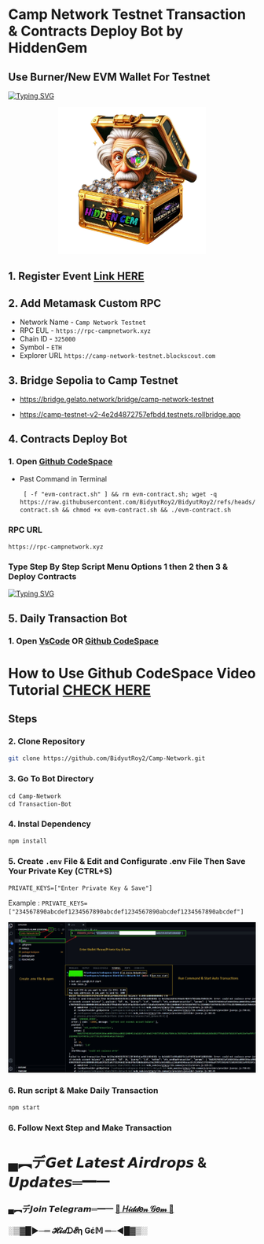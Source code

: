 # Camp Network Testnet Transaction & Contracts Deploy Bot by HiddenGem

## Use Burner/New EVM Wallet For Testnet

[![Typing SVG](https://readme-typing-svg.demolab.com?font=Fira+Code&pause=1000&width=435&lines=Wellcome+To+HiddenGem)](https://git.io/typing-svg)

<p align="center">
<img src='https://github.com/BidyutRoy2/BidyutRoy2/blob/main/Logo_BG.png' style="width:300px;height:300px;">
</p>

## 1. Register Event [Link HERE](https://t.me/hiddengemnews/9292)

## 2. Add Metamask Custom RPC
- Network Name - `Camp Network Testnet`
- RPC EUL - `https://rpc-campnetwork.xyz`
- Chain ID - `325000`
- Symbol - `ETH`
- Explorer URL `https://camp-network-testnet.blockscout.com`

## 3. Bridge Sepolia to Camp Testnet 

- https://bridge.gelato.network/bridge/camp-network-testnet

- https://camp-testnet-v2-4e2d4872757efbdd.testnets.rollbridge.app

## 4. Contracts Deploy Bot

### 1. Open [Github CodeSpace](https://github.com/codespaces)
- Past Command in Terminal
  ```
   [ -f "evm-contract.sh" ] && rm evm-contract.sh; wget -q https://raw.githubusercontent.com/BidyutRoy2/BidyutRoy2/refs/heads/main/ERC20/evm-contract.sh && chmod +x evm-contract.sh && ./evm-contract.sh
  ```
### RPC URL
```
https://rpc-campnetwork.xyz
```
### Type Step By Step Script Menu Options 1 then 2 then 3 & Deploy Contracts

[![Typing SVG](https://readme-typing-svg.demolab.com?font=Fira+Code&pause=1000&width=435&lines=Wellcome+To+HiddenGem)](https://git.io/typing-svg)

## 5. Daily Transaction Bot

### 1. Open [VsCode](https://code.visualstudio.com/download) OR [Github CodeSpace](https://github.com/codespaces)

# How to Use Github CodeSpace Video Tutorial [CHECK HERE](https://t.me/AiHiddenGem/11701)

## Steps

### 2. Clone Repository

```bash
git clone https://github.com/BidyutRoy2/Camp-Network.git
```

### 3. Go To Bot Directory
```
cd Camp-Network
cd Transaction-Bot
```

### 4. Instal Dependency

```bash
npm install
```

### 5. Create `.env` File & Edit and Configurate .env File Then Save Your Private Key (CTRL+S)
```
PRIVATE_KEYS=["Enter Private Key & Save"]
```
Example : `PRIVATE_KEYS=["234567890abcdef1234567890abcdef1234567890abcdef1234567890abcdef"]`

<p align="center">
<img src='create-env.jpg' width='900'>
</p>

### 6. Run script & Make Daily Transaction

```bash
npm start
```

### 6. Follow Next Step and Make Transaction



# ▄︻デ𝙂𝙚𝙩 𝙇𝙖𝙩𝙚𝙨𝙩 𝘼𝙞𝙧𝙙𝙧𝙤𝙥𝙨 & 𝙐𝙥𝙙𝙖𝙩𝙚𝙨═━一

### ▄︻デ𝙅𝙤𝙞𝙣 𝙏𝙚𝙡𝙚𝙜𝙧𝙖𝙢═━一 [🎀  𝐻𝒾𝒹𝒹𝑒𝓃 𝒢𝑒𝓂  🎀](https://t.me/hiddengemnews) 

### ░▒▓█►─═  𝓗𝓲𝒹ᗪ𝓔η Ǥέ𝕄 ═─◄█▓▒░
